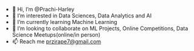 - 👋 Hi, I’m @Prachi-Harley
- 👀 I’m interested in Data Sciences, Data Analytics and AI
- 🌱 I’m currently learning Machine Learning
- 💞️ I’m looking to collaborate on ML Projects, Online Competitions, Data Science Meetups(online/in person)
- 📫 Reach me przirape7@gmail.com

<!---
Prachi-Harley is a ✨ special ✨ repository because its `README.md` (this file) appears on your GitHub profile.
You can click the Preview link to take a look at your changes.
--->
